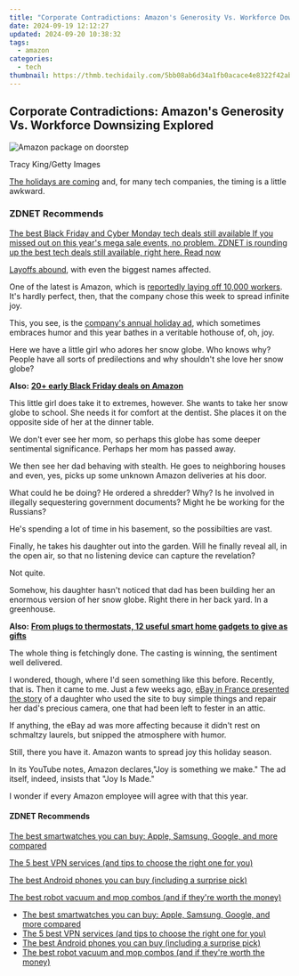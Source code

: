 ```yaml
---
title: "Corporate Contradictions: Amazon's Generosity Vs. Workforce Downsizing Explored"
date: 2024-09-19 12:12:27
updated: 2024-09-20 10:38:32
tags:
  - amazon
categories:
  - tech
thumbnail: https://thmb.techidaily.com/5bb08ab6d34a1fb0acace4e8322f42ab6cac411cdc94c053d0ad8ae749b9c794.jpg
---
```


## Corporate Contradictions: Amazon's Generosity Vs. Workforce Downsizing Explored

![Amazon package on doorstep](https://www.zdnet.com/a/img/resize/b94921c4c6c964a4d40b736b842d37ea066c3e49/2018/12/13/a47613d3-c74c-4a1c-933d-8e36d9885c99/amazonpackageparcelistock-888349810.jpg?auto=webp&width=1280)

Tracy King/Getty Images

[The holidays are coming](https://www.zdnet.com/home-and-office/tech-gift-guide/) and, for many tech companies, the timing is a little awkward.

### **ZDNET** Recommends

[The best Black Friday and Cyber Monday tech deals still available If you missed out on this year's mega sale events, no problem. ZDNET is rounding up the best tech deals still available, right here.  Read now](https://www.zdnet.com/collection/cyber-monday/)

[Layoffs abound](https://www.zdnet.com/article/the-layoffs-are-starting-at-elon-musks-twitter/), with even the biggest names affected.

One of the latest is Amazon, which is [reportedly laying off 10,000 workers](https://www.nytimes.com/2022/11/14/technology/amazon-layoffs.html). It's hardly perfect, then, that the company chose this week to spread infinite joy.

This, you see, is the [company's annual holiday ad](https://www.youtube.com/watch?v=jQWLKhhWBTs), which sometimes embraces humor and this year bathes in a veritable hothouse of, oh, joy.

Here we have a little girl who adores her snow globe. Who knows why? People have all sorts of predilections and why shouldn't she love her snow globe?

**Also:** [**20+ early Black Friday deals on Amazon**](https://www.zdnet.com/article/early-amazon-black-friday-deals-november-18-2022/)

This little girl does take it to extremes, however. She wants to take her snow globe to school. She needs it for comfort at the dentist. She places it on the opposite side of her at the dinner table.

We don't ever see her mom, so perhaps this globe has some deeper sentimental significance. Perhaps her mom has passed away.

We then see her dad behaving with stealth. He goes to neighboring houses and even, yes, picks up some unknown Amazon deliveries at his door. 

What could he be doing? He ordered a shredder? Why? Is he involved in illegally sequestering government documents? Might he be working for the Russians?

He's spending a lot of time in his basement, so the possibilties are vast.

Finally, he takes his daughter out into the garden. Will he finally reveal all, in the open air, so that no listening device can capture the revelation?

Not quite.

Somehow, his daughter hasn't noticed that dad has been building her an enormous version of her snow globe. Right there in her back yard. In a greenhouse.

**Also:** [**From plugs to thermostats, 12 useful smart home gadgets to give as gifts**](https://www.zdnet.com/home-and-office/smart-home/smart-home-gift-guide/)

The whole thing is fetchingly done. The casting is winning, the sentiment well delivered.

I wondered, though, where I'd seen something like this before. Recently, that is. Then it came to me. Just a few weeks ago, [eBay in France presented the story](https://www.zdnet.com/article/ebay-finds-a-brilliant-way-for-you-to-forget-amazon/) of a daughter who used the site to buy simple things and repair her dad's precious camera, one that had been left to fester in an attic.

If anything, the eBay ad was more affecting because it didn't rest on schmaltzy laurels, but snipped the atmosphere with humor.

Still, there you have it. Amazon wants to spread joy this holiday season.

In its YouTube notes, Amazon declares,"Joy is something we make." The ad itself, indeed, insists that "Joy Is Made."

I wonder if every Amazon employee will agree with that this year.

#### **ZDNET** Recommends

[The best smartwatches you can buy: Apple, Samsung, Google, and more compared](https://www.zdnet.com/article/best-smartwatch/ "The best smartwatches you can buy: Apple, Samsung, Google, and more compared")

[The 5 best VPN services (and tips to choose the right one for you)](https://www.zdnet.com/article/best-vpn/ "The 5 best VPN services (and tips to choose the right one for you)")

[The best Android phones you can buy (including a surprise pick)](https://www.zdnet.com/article/best-android-phone/ "The best Android phones you can buy (including a surprise pick)")

[The best robot vacuum and mop combos (and if they're worth the money)](https://www.zdnet.com/article/best-robot-vacuum-mop/ "The best robot vacuum and mop combos (and if they're worth the money)")

* [The best smartwatches you can buy: Apple, Samsung, Google, and more compared](https://www.zdnet.com/article/best-smartwatch/ "The best smartwatches you can buy: Apple, Samsung, Google, and more compared")
* [The 5 best VPN services (and tips to choose the right one for you)](https://www.zdnet.com/article/best-vpn/ "The 5 best VPN services (and tips to choose the right one for you)")
* [The best Android phones you can buy (including a surprise pick)](https://www.zdnet.com/article/best-android-phone/ "The best Android phones you can buy (including a surprise pick)")
* [The best robot vacuum and mop combos (and if they're worth the money)](https://www.zdnet.com/article/best-robot-vacuum-mop/ "The best robot vacuum and mop combos (and if they're worth the money)")

<ins class="adsbygoogle"
     style="display:block"
     data-ad-format="autorelaxed"
     data-ad-client="ca-pub-7571918770474297"
     data-ad-slot="1223367746"></ins>



<ins class="adsbygoogle"
     style="display:block"
     data-ad-client="ca-pub-7571918770474297"
     data-ad-slot="8358498916"
     data-ad-format="auto"
     data-full-width-responsive="true"></ins>
